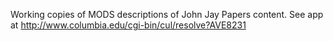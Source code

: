 Working copies of MODS descriptions of John Jay Papers content. See app at http://www.columbia.edu/cgi-bin/cul/resolve?AVE8231